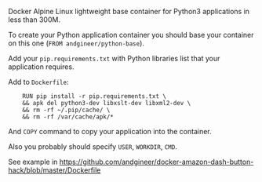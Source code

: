 Docker Alpine Linux lightweight base container for Python3 applications in less than 300M.

To create your Python application container you should base your container
on this one (`FROM andgineer/python-base`).

Add your `pip.requirements.txt` with Python libraries list that your application
requires.

Add to `Dockerfile`:
```
    RUN pip install -r pip.requirements.txt \
    && apk del python3-dev libxslt-dev libxml2-dev \
    && rm -rf ~/.pip/cache/ \
    && rm -rf /var/cache/apk/*
```
    
And `COPY` command to copy your application into the container.
    
Also you probably should specify `USER`, `WORKDIR`, `CMD`.

See example in https://github.com/andgineer/docker-amazon-dash-button-hack/blob/master/Dockerfile
